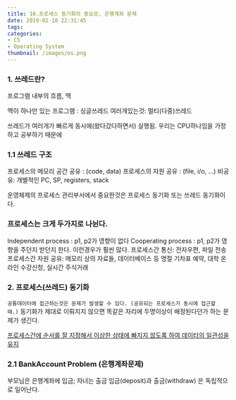 ```yaml
---
title: 10.프로세스 동기화의 중요성, 은행계좌 문제
date: 2019-02-18 22:31:45
tags:
categories:
- CS
- Operating System
thumbnail: /images/os.png
---
```

### 1. 쓰레드란?
프로그램 내부의 흐름, 맥

맥이 하나만 있는 프로그램 : 싱글쓰레드
여러개있는것: 멀티(다중)쓰레드

쓰레드가 여러개가 빠르게 동시에(왔다갔다하면서) 실행됨. 우리는 CPU하나임을 가정하고 공부하기 때문에

### 1.1 쓰레드 구조
프로세스의 메모리 공간 공유 : (code, data)
프로세스의 자원 공유 : (file, i/o, …)
비공유: 개별적인 PC, SP, registers, stack

운영체제의 프로세스 관리부서에서 중요한것은 프로세스 동기화 또는 쓰레드 동기화이다.

### 프로세스는 크게 두가지로 나뉜다.

Independent process : p1, p2가 영향이 없다
Cooperating process : p1, p2가 영향을 주던지 받던지 한다. 이런경우가 훨씬 많다.
프로세스간 통신: 전자우편, 파일 전송
프로세스간 자원 공유: 메모리 상의 자료들, 데이터베이스 등
명절 기차표 예약, 대학 온라인 수강신청, 실시간 주식거래

### 2. 프로세스(쓰레드) 동기화
`공통데이터에 접근하는것은 문제가 발생할 수 있다. (공유되는 프로세스가 동시에 접근할 때.)`
동기화가 제대로 이뤄지지 않으면 똑같은 자리에 두명이상이 배정된다던가 하는 문제가 생긴다.

<u>프로세스간에 순서를 잘 지정해서 이상한 상태에 빠지지 않도록 하여 데이터의 일관성을 유지</u>

### 2.1 BankAccount Problem (은행계좌문제)
부모님은 은행계좌에 입금; 자녀는 출금
입금(deposit)과 출금(withdraw) 은 독립적으로 일어난다.
